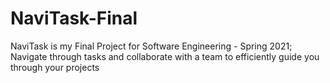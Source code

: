# NaviTask-Final
NaviTask is my Final Project for Software Engineering - Spring 2021;  Navigate through tasks and collaborate with a team to efficiently guide you through your projects 
